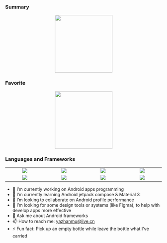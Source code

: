 <!--
### Hi there 👋

**qomg/qomg** is a ✨ _special_ ✨ repository because its `README.md` (this file) appears on your GitHub profile.

Here are some ideas to get you started:

- 🔭 I’m currently working on ...
- 🌱 I’m currently learning ...
- 👯 I’m looking to collaborate on ...
- 🤔 I’m looking for help with ...
- 💬 Ask me about ...
- 📫 How to reach me: ...
- 😄 Pronouns: ...
- ⚡ Fun fact: ...
-->

  
### Summary
<p align="center">
  <img src="https://github-readme-stats.vercel.app/api?username=qomg&show_icons=true&theme=radical" height="185">
</p>

### Favorite
<p align="center">
  <a href="https://github.com/qomg/nowinandroid">
     <img src="https://github-readme-stats.vercel.app/api/pin/?username=qomg&repo=nowinandroid&theme=vue-dark&hide_border=true" height="185">
  </a>
</p>

### Languages and Frameworks
<table >
<tr>
     <td align='center' width="190">
        <img src="https://www.vectorlogo.zone/logos/javascript/javascript-icon.svg">
    </td>
    <td align='center' width="190">
        <img src="https://www.vectorlogo.zone/logos/typescriptlang/typescriptlang-icon.svg">
    </td>
    <td align='center' width="190">
        <img src="https://www.vectorlogo.zone/logos/dartlang/dartlang-ar21.svg">
    </td>
     <td align='center' width="190">
        <img src="https://www.vectorlogo.zone/logos/nodejs/nodejs-ar21.svg">
    </td>

</tr>
<tr>
     <td align='center' width="190">
        <img src="https://www.vectorlogo.zone/logos/vuejs/vuejs-icon.svg">
    </td>
    <td align='center' width="190">
        <img src="https://www.vectorlogo.zone/logos/angular/angular-ar21.svg">
    </td>
    <td align='center' width="190">
        <img src="https://www.vectorlogo.zone/logos/flutterio/flutterio-ar21.svg">
    </td>
      <td align='center'  width="190">
        <img src="https://www.vectorlogo.zone/logos/mysql/mysql-ar21.svg">
    </td>
</tr>
</table>


- 🔭 I’m currently working on Android apps programming
- 🌱 I’m currently learning Android jetpack compose & Material 3
- 👯 I’m looking to collaborate on Android profile performance
- 🤔 I’m looking for some design tools or systems (like Figma), to help with develop apps more effective
- 💬 Ask me about Android frameworks
- 📫 How to reach me: yazhanmu@live.cn
- ⚡ Fun fact: Pick up an empty bottle while leave the bottle what I've carried
